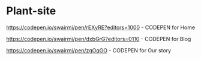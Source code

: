 # Plant-site
https://codepen.io/swairmi/pen/rEXyRE?editors=1000 - CODEPEN for Home

https://codepen.io/swairmi/pen/dxbGrG?editors=0110 - CODEPEN for Blog

https://codepen.io/swairmi/pen/zgOqGO - CODEPEN for Our story
